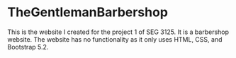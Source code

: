 # TheGentlemanBarbershop

This is the website I created for the project 1 of SEG 3125. It is a barbershop website. The website has no functionality as it only uses HTML, CSS, and Bootstrap 5.2. 
